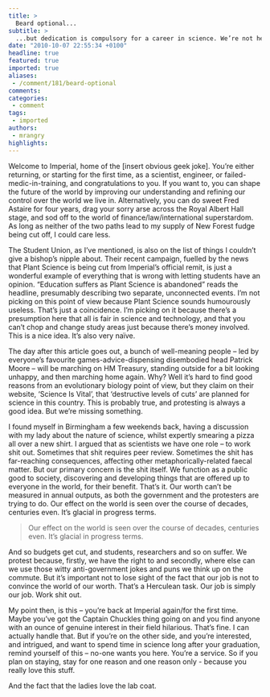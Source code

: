 ```yaml
---
title: >
  Beard optional...
subtitle: >
  ...but dedication is compulsory for a career in science. We’re not here to be valued, we’re here to work shit out
date: "2010-10-07 22:55:34 +0100"
headline: true
featured: true
imported: true
aliases:
 - /comment/181/beard-optional
comments:
categories:
 - comment
tags:
 - imported
authors:
 - mrangry
highlights:
---
```


Welcome to Imperial, home of the [insert obvious geek joke]. You’re either returning, or starting for the first time, as a scientist, engineer, or failed-medic-in-training, and congratulations to you. If you want to, you can shape the future of the world by improving our understanding and refining our control over the world we live in. Alternatively, you can do sweet Fred Astaire for four years, drag your sorry arse across the Royal Albert Hall stage, and sod off to the world of finance/law/international superstardom. As long as neither of the two paths lead to my supply of New Forest fudge being cut off, I could care less.

The Student Union, as I’ve mentioned, is also on the list of things I couldn’t give a bishop’s nipple about. Their recent campaign, fuelled by the news that Plant Science is being cut from Imperial’s official remit, is just a wonderful example of everything that is wrong with letting students have an opinion. “Education suffers as Plant Science is abandoned” reads the headline, presumably describing two separate, unconnected events. I’m not picking on this point of view because Plant Science sounds humourously useless. That’s just a coincidence. I’m picking on it because there’s a presumption here that all is fair in science and technology, and that you can’t chop and change study areas just because there’s money involved. This is a nice idea. It’s also very naïve.

The day after this article goes out, a bunch of well-meaning people – led by everyone’s favourite games-advice-dispensing disembodied head Patrick Moore – will be marching on HM Treasury, standing outside for a bit looking unhappy, and then marching home again. Why? Well it’s hard to find good reasons from an evolutionary biology point of view, but they claim on their website, ‘Science Is Vital’, that ‘destructive levels of cuts’ are planned for science in this country. This is probably true, and protesting is always a good idea. But we’re missing something.

I found myself in Birmingham a few weekends back, having a discussion with my lady about the nature of science, whilst expertly smearing a pizza all over a new shirt. I argued that as scientists we have one role – to work shit out. Sometimes that shit requires peer review. Sometimes the shit has far-reaching consequences, affecting other metaphorically-related faecal matter. But our primary concern is the shit itself. We function as a public good to society, discovering and developing things that are offered up to everyone in the world, for their benefit. That’s it. Our worth can’t be measured in annual outputs, as both the government and the protesters are trying to do. Our effect on the world is seen over the course of decades, centuries even. It’s glacial in progress terms.

> Our effect on the world is seen over the course of decades, centuries even. It’s glacial in progress terms.

And so budgets get cut, and students, researchers and so on suffer. We protest because, firstly, we have the right to and secondly, where else can we use those witty anti-government jokes and puns we think up on the commute. But it’s important not to lose sight of the fact that our job is not to convince the world of our worth. That’s a Herculean task. Our job is simply our job. Work shit out.

My point then, is this – you’re back at Imperial again/for the first time. Maybe you’ve got the Captain Chuckles thing going on and you find anyone with an ounce of genuine interest in their field hilarious. That’s fine. I can actually handle that. But if you’re on the other side, and you’re interested, and intrigued, and want to spend time in science long after your graduation, remind yourself of this – no-one wants you here. You’re a service. So if you plan on staying, stay for one reason and one reason only - because you really love this stuff.

And the fact that the ladies love the lab coat.
